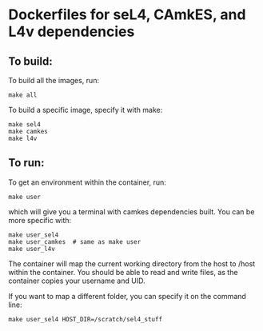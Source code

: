 # Dockerfiles for seL4, CAmkES, and L4v dependencies

## To build:

To build all the images, run:

    make all

To build a specific image, specify it with make:

    make sel4
    make camkes
    make l4v

## To run:

To get an environment within the container, run:

    make user

which will give you a terminal with camkes dependencies built. You can be more specific with:

    make user_sel4
    make user_camkes  # same as make user
    make user_l4v

The container will map the current working directory from the host to /host within the container. You should be able to read and write files, as the container copies your username and UID.

If you want to map a different folder, you can specify it on the command line:

    make user_sel4 HOST_DIR=/scratch/sel4_stuff



